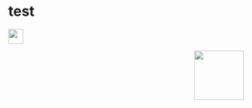 # test

[<img style="margin-right: 30px" src=bar.svg height=30>](https://github.com/Abdl2000/test/blob/main/TNO%20logo.jpg)



<img style="margin-right: 30px" align="right" src="https://github.com/RelentlessRDS/INNO-TNO/blob/main/assets/TNO%20logo.jpg" height=100>

